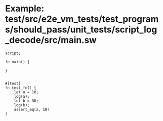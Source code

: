 # Example: test/src/e2e_vm_tests/test_programs/should_pass/unit_tests/script_log_decode/src/main.sw

```sway
script;

fn main() {

}


#[test]
fn test_fn() {
	let a = 10;
	log(a);
	let b = 30;
	log(b);
	assert_eq(a, 10)
}

```
